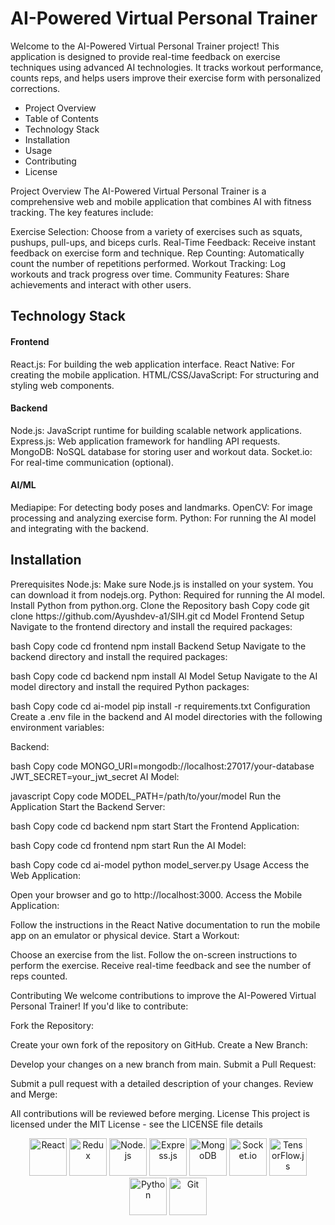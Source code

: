 <h1> AI-Powered Virtual Personal Trainer</h1>
Welcome to the AI-Powered Virtual Personal Trainer project! This application is designed to provide real-time feedback on exercise techniques using advanced AI technologies. It tracks workout performance, counts reps, and helps users improve their exercise form with personalized corrections.
<ul>
  <li>Project Overview</li>
    <li>Table of Contents</li>
    <li>Technology Stack</li>
    <li>Installation</li>
  <li>Usage</li>
  <li>Contributing</li>
  <li>License</li>
</ul>
Project Overview
The AI-Powered Virtual Personal Trainer is a comprehensive web and mobile application that combines AI with fitness tracking. The key features include:

Exercise Selection: Choose from a variety of exercises such as squats, pushups, pull-ups, and biceps curls.
Real-Time Feedback: Receive instant feedback on exercise form and technique.
Rep Counting: Automatically count the number of repetitions performed.
Workout Tracking: Log workouts and track progress over time.
Community Features: Share achievements and interact with other users.

<h2>Technology Stack</h2>
<h4>Frontend</h4>
React.js: For building the web application interface.
React Native: For creating the mobile application.
HTML/CSS/JavaScript: For structuring and styling web components.
 <h4>Backend</h4>
Node.js: JavaScript runtime for building scalable network applications.
Express.js: Web application framework for handling API requests.
MongoDB: NoSQL database for storing user and workout data.
Socket.io: For real-time communication (optional).
<h4>AI/ML</h4>
Mediapipe: For detecting body poses and landmarks.
OpenCV: For image processing and analyzing exercise form.
Python: For running the AI model and integrating with the backend.

<h2>Installation</h2>
Prerequisites
Node.js: Make sure Node.js is installed on your system. You can download it from nodejs.org.
Python: Required for running the AI model. Install Python from python.org.
Clone the Repository
bash
Copy code
git clone <a>https://github.com/Ayushdev-a1/SIH.git</a>
cd Model
Frontend Setup
Navigate to the frontend directory and install the required packages:

bash
Copy code
cd frontend
npm install
Backend Setup
Navigate to the backend directory and install the required packages:

bash
Copy code
cd backend
npm install
AI Model Setup
Navigate to the AI model directory and install the required Python packages:

bash
Copy code
cd ai-model
pip install -r requirements.txt
Configuration
Create a .env file in the backend and AI model directories with the following environment variables:

Backend:

bash
Copy code
MONGO_URI=mongodb://localhost:27017/your-database
JWT_SECRET=your_jwt_secret
AI Model:

javascript
Copy code
MODEL_PATH=/path/to/your/model
Run the Application
Start the Backend Server:

bash
Copy code
cd backend
npm start
Start the Frontend Application:

bash
Copy code
cd frontend
npm start
Run the AI Model:

bash
Copy code
cd ai-model
python model_server.py
Usage
Access the Web Application:

Open your browser and go to http://localhost:3000.
Access the Mobile Application:

Follow the instructions in the React Native documentation to run the mobile app on an emulator or physical device.
Start a Workout:

Choose an exercise from the list.
Follow the on-screen instructions to perform the exercise.
Receive real-time feedback and see the number of reps counted.

Contributing
We welcome contributions to improve the AI-Powered Virtual Personal Trainer! If you'd like to contribute:

Fork the Repository:

Create your own fork of the repository on GitHub.
Create a New Branch:

Develop your changes on a new branch from main.
Submit a Pull Request:

Submit a pull request with a detailed description of your changes.
Review and Merge:

All contributions will be reviewed before merging.
License
This project is licensed under the MIT License - see the LICENSE file details
<p align="center"> <img src="https://cdn.worldvectorlogo.com/logos/react-2.svg" alt="React" width="60" height="60"/> <img src="https://cdn.worldvectorlogo.com/logos/redux.svg" alt="Redux" width="60" height="60"/> <img src="https://cdn.worldvectorlogo.com/logos/nodejs-icon.svg" alt="Node.js" width="60" height="60"/> <img src="https://cdn.worldvectorlogo.com/logos/express-109.svg" alt="Express.js" width="60" height="60"/> <img src="https://cdn.worldvectorlogo.com/logos/mongodb-icon-1.svg" alt="MongoDB" width="60" height="60"/> <img src="https://cdn.worldvectorlogo.com/logos/socket-io.svg" alt="Socket.io" width="60" height="60"/> <img src="https://cdn.worldvectorlogo.com/logos/tensorflow-2.svg" alt="TensorFlow.js" width="60" height="60"/> <img src="https://cdn.worldvectorlogo.com/logos/python-5.svg" alt="Python" width="60" height="60"/> <img src="https://cdn.worldvectorlogo.com/logos/git-icon.svg" alt="Git" width="60" height="60"/> </p>

